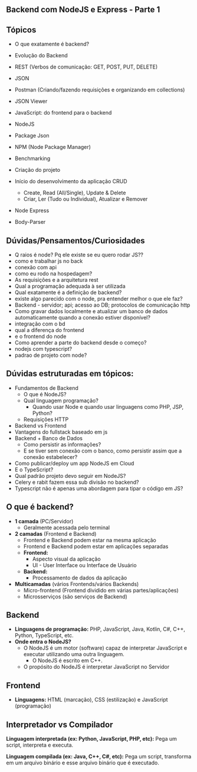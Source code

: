 ## Backend com NodeJS e Express - Parte 1

## **Tópicos**

- O que exatamente é backend?
- Evolução do Backend
- REST (Verbos de comunicação: GET, POST, PUT, DELETE)
- JSON
- Postman (Criando/fazendo requisições e organizando em collections)
- JSON Viewer
- JavaScript: do frontend para o backend
- NodeJS
- Package Json
- NPM (Node Package Manager)
- Benchmarking
- Criação do projeto
- Início do desenvolvimento da aplicação CRUD
  - Create, Read (All/Single), Update & Delete
  - Criar, Ler (Tudo ou Individual), Atualizar e Remover

- Node Express

- Body-Parser

## **Dúvidas/Pensamentos/Curiosidades**

- Q raios é node? Pq ele existe se eu quero rodar JS??
- como e trabalhar js no back
- conexão com api
- como eu rodo na hospedagem?
- As requisições e a arquitetura rest
- Qual a programação adequada à ser utilizada
- Qual exatamente é a definição de backend?
- existe algo parecido com o node, pra entender melhor o que ele faz?
- Backend - servidor; api; acesso ao DB; protocolos de comunicação http
- Como gravar dados localmente e atualizar um banco de dados automaticamente quando a conexão estiver disponível?
- integração com o bd
- qual a diferença do frontend
- e o frontend do node
- Como aprender a parte do backend desde o começo?
- nodejs com typescript?
- padrao de projeto com node?

## **Dúvidas estruturadas em tópicos:**

- Fundamentos de Backend
  - O que é NodeJS?
  - Qual linguagem programação?
    - Quando usar Node e quando usar linguagens como PHP, JSP, Python?
  - Requisições HTTP
- Backend vs Frontend
- Vantagens do fullstack baseado em js
- Backend + Banco de Dados
  - Como persistir as informações?
  - E se tiver sem conexão com o banco, como persistir assim que a conexão estabelecer?
- Como publicar/deploy um app NodeJS em Cloud
- E o TypeScript?
- Qual padrão projeto devo seguir em NodeJS?
- Celery e rabit fazem essa sub divisão no backend?
- Typescript não é apenas uma abordagem para tipar o código em JS?

## O que é backend?

- **1 camada** (PC/Servidor)
  - Geralmente acessada pelo terminal
- **2 camadas** (Frontend e Backend)
  - Frontend e Backend podem estar na mesma aplicação
  - Frontend e Backend podem estar em aplicações separadas
  - **Frontend:**
    - Aspecto visual da aplicação
    - UI - User Interface ou Interface de Usuário
  - **Backend:**
    - Processamento de dados da aplicação
- **Multicamadas** (vários Frontends/vários Backends)
  - Micro-frontend (Frontend dividido em várias partes/aplicações)
  - Microsserviços (são serviços de Backend)

## Backend

- **Linguagens de programação:** PHP, JavaScript, Java, Kotlin, C#, C++, Python, TypeScript, etc.
- **Onde entra o NodeJS?**
  - O NodeJS é um motor (software) capaz de interpretar JavaScript e executar utilizando uma outra linguagem.
    - O NodeJS é escrito em C++.
  - O propósito do NodeJS é interpretar JavaScript no Servidor

## Frontend

- **Linguagens:** HTML (marcação), CSS (estilização) e JavaScript (programação)

## Interpretador vs Compilador

**Linguagem interpretada (ex: Python, JavaScript, PHP, etc):** Pega um script, interpreta e executa.

**Linguagem compilada (ex: Java, C++, C#, etc):** Pega um script, transforma em um arquivo binário e esse arquivo binário que é executado.


